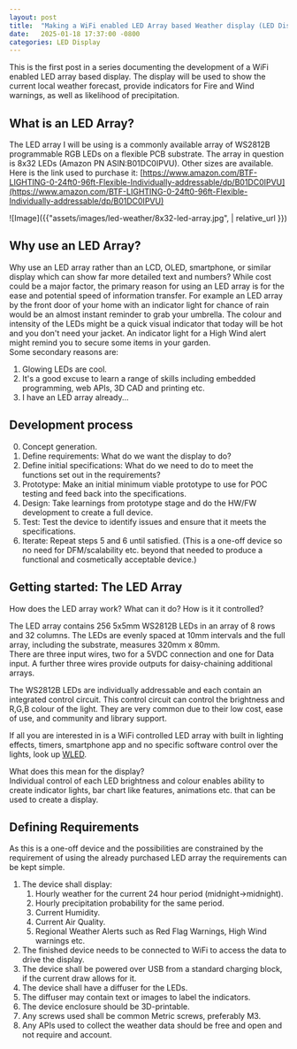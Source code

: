 ```yaml
---
layout: post
title:  "Making a WiFi enabled LED Array based Weather display (LED Display #1)"
date:   2025-01-18 17:37:00 -0800
categories: LED Display
---
```

  
This is the first post in a series documenting the development of a WiFi enabled LED array based display. The display will be used to show the current local weather forecast, provide indicators for Fire and Wind warnings, as well as likelihood of precipitation.  
  
## What is an LED Array?  
  
The LED array I will be using is a commonly available array of WS2812B programmable RGB LEDs on a flexible PCB substrate. The array in question is 8x32 LEDs (Amazon PN ASIN:B01DC0IPVU). Other sizes are available.  
Here is the link used to purchase it: [https://www.amazon.com/BTF-LIGHTING-0-24ft0-96ft-Flexible-Individually-addressable/dp/B01DC0IPVU](https://www.amazon.com/BTF-LIGHTING-0-24ft0-96ft-Flexible-Individually-addressable/dp/B01DC0IPVU)
  
![Image]({{"assets/images/led-weather/8x32-led-array.jpg",  | relative_url }})  
  
## Why use an LED Array?  
  
Why use an LED array rather than an LCD, OLED, smartphone, or similar display which can show far more detailed text and numbers? 
While cost could be a major factor, the primary reason for using an LED array is for the ease and potential speed of information transfer. For example an LED array by the front door of your home with an indicator light for chance of rain would be an almost instant reminder to grab your umbrella. The colour and intensity of the LEDs might be a quick visual indicator that today will be hot and you don't need your jacket. An indicator light for a High Wind alert might remind you to secure some items in your garden.  
Some secondary reasons are:   
1. Glowing LEDs are cool.   
2. It's a good excuse to learn a range of skills including embedded programming, web APIs, 3D CAD and printing etc.  
3. I have an LED array already...  
  
  
## Development process

0. Concept generation.
1. Define requirements: What do we want the display to do?  
2. Define initial specifications: What do we need to do to meet the functions set out in the requirements?  
3. Prototype: Make an initial minimum viable prototype to use for POC testing and feed back into the specifications.  
4. Design: Take learnings from prototype stage and do the HW/FW development to create a full device.
5. Test: Test the device to identify issues and ensure that it meets the specifications.
6. Iterate: Repeat steps 5 and 6 until satisfied. (This is a one-off device so no need for DFM/scalability etc. beyond that needed to produce a functional and cosmetically acceptable device.)

## Getting started: The LED Array

How does the LED array work? What can it do? How is it it controlled?  
  
The LED array contains 256 5x5mm WS2812B LEDs in an array of 8 rows and 32 columns. 
The LEDs are evenly spaced at 10mm intervals and the full array, including the substrate, measures 320mm x 80mm.  
There are three input wires, two for a 5VDC connection and one for Data input. A further three wires provide outputs for daisy-chaining additional arrays.   
   
The WS2812B LEDs are individually addressable and each contain an integrated control circuit. This control circuit can control the brightness and R,G,B colour of the light. They are very common due to their low cost, ease of use, and community and library support.

If all you are interested in is a WiFi controlled LED array with built in lighting effects, timers, smartphone app and no specific software control over the lights, look up [WLED](https://kno.wled.ge/).

What does this mean for the display?  
Individual control of each LED brightness and colour enables ability to create indicator lights, bar chart like features, animations etc. that can be used to create a display.

## Defining Requirements  
  
As this is a one-off device and the possibilities are constrained by the requirement of using the already purchased LED array the requirements can be kept simple. 

1. The device shall display:
    1. Hourly weather for the current 24 hour period (midnight->midnight).
    2. Hourly precipitation probability for the same period.
    3. Current Humidity.
    4. Current Air Quality.
    5. Regional Weather Alerts such as Red Flag Warnings, High Wind warnings etc.
2. The finished device needs to be connected to WiFi to access the data to drive the display.
3. The device shall be powered over USB from a standard charging block, if the current draw allows for it.
4. The device shall have a diffuser for the LEDs. 
5. The diffuser may contain text or images to label the indicators.
6. The device enclosure should be 3D-printable.
7. Any screws used shall be common Metric screws, preferably M3.
8. Any APIs used to collect the weather data should be free and open and not require and account.


